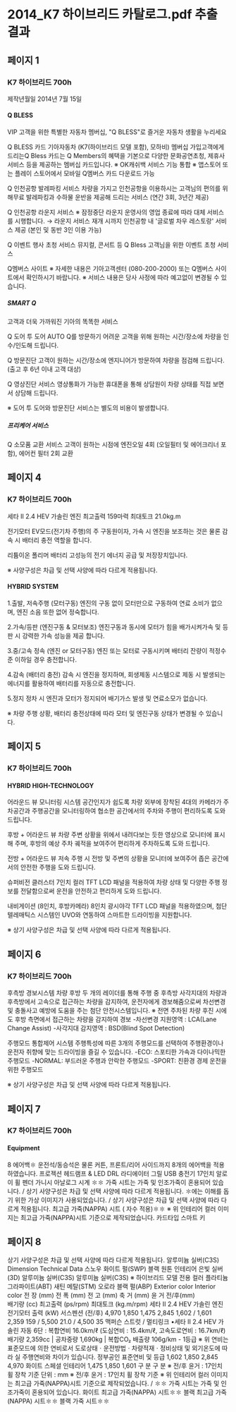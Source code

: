 # 2014_K7 하이브리드 카탈로그.pdf 추출 결과

## 페이지 1

### K7 하이브리드 700h

제작년월일
2014년 7월 15일

#### Q BLESS

VIP 고객을 위한 특별한 자동차 멤버십, "Q BLESS"로 즐거운 자동차 생활을 누리세요

Q BLESS 카드
기아자동차 (K7(하이브리드 모델 포함), 모하비) 멤버십 가입고객에게 드리는Q Bless 카드는 Q Members의 혜택을 기본으로 다양한 문화공연초청, 제휴사 서비스 등을 제공하는 멤버십 카드입니다.
※ OK캐쉬백 서비스 기능 통합
※ 앱스토어 또는 플레이 스토어에서 모바일 Q멤버스 카드 다운로드 가능

Q 인천공항 발레파킹 서비스
차량을 가지고 인천공항을 이용하시는 고객님의 편의를 위해무료 발레파킹과 수하물 운반을 제공해 드리는 서비스 (연간 3회, 3년간 제공)

Q 인천공항 라운지 서비스 ※ 잠정중단
라운지 운영사의 영업 종료에 따라 대체 서비스를 시행합니다. → 라운지 서비스 재개 시까지 인천공항 내 '글로벌 차우 레스토랑' 서비스 제공 (본인 및 동반 3인 이용 가능)

Q 이벤트 행사 초청 서비스
뮤지컬, 콘서트 등 Q Bless 고객님을 위한 이벤트 초청 서비스

Q멤버스 사이트
※ 자세한 내용은 기아고객센터 (080-200-2000) 또는 Q멤버스 사이트에서 확인하시기 바랍니다.
※ 서비스 내용은 당사 사정에 따라 예고없이 변경될 수 있습니다.

##### SMART Q

고객과 더욱 가까워진 기아의 똑똑한 서비스

Q 도어 투 도어
AUTO Q를 방문하기 어려운 고객을 위해 원하는 시간/장소에 차량을 인수/인도해 드립니다.

Q 방문진단
고객이 원하는 시간/장소에 엔지니어가 방문하여 차량을 점검해 드립니다.
(출고 후 6년 이내 고객 대상)

Q 영상진단 서비스
영상통화가 가능한 휴대폰을 통해 상담원이 차량 상태를 직접 보면서 상담해 드립니다.

※ 도어 투 도어와 방문진단 서비스는 별도의 비용이 발생합니다.

##### 프리케어 서비스

Q 소모품 교환 서비스
고객이 원하는 시점에 엔진오일 4회  (오일필터 및 에어크리너 포함), 에어컨 필터 2회 교환

## 페이지 4

### K7 하이브리드 700h

세타 Ⅱ 2.4 HEV 가솔린 엔진
최고출력 159마력 
최대토크 21.0kg.m

전기모터
EV모드(전기차 주행)의 주 구동원이자, 가속 시 엔진을 보조하는 것은 물론 감속 시 배터리 충전 역할을 합니다.

리튬이온 폴리머 배터리
고성능의 전기 에너지 공급 및 저장장치입니다.

※ 사양구성은 차급 및 선택 사양에 따라 다르게 적용됩니다.

#### HYBRID SYSTEM

1.출발, 저속주행 (모터구동)
엔진의 구동 없이 모터만으로 구동하여 연료 소비가 없으며, 엔진 소음 또한 없어 정숙합니다.

2.가속/등판 (엔진구동 & 모터보조)
엔진구동과 동시에 모터가 힘을 배가시켜가속 및 등판 시 강력한 가속 성능을 제공 합니다.

3.중/고속 정속 (엔진 or 모터구동)
엔진 또는 모터로 구동시키며 배터리 잔량이 적정수준 이하일 경우 충전합니다.

4.감속 (배터리 충전)
감속 시 엔진을 정지하며, 회생제동 시스템으로 제동 시 발생되는 에너지를 활용하여 배터리를 자동으로 충전합니다.

5.정지
정차 시 엔진과 모터가 정지되어 배기가스 발생 및 연료소모가 없습니다.

※ 차량 주행 상황, 배터리 충전상태에 따라 모터 및 엔진구동 상태가 변경될 수 있습니다.

## 페이지 5

### K7 하이브리드 700h

#### HYBRID HIGH-TECHNOLOGY

어라운드 뷰 모니터링 시스템
공간인지가 쉽도록 차량 외부에 장착된 4대의 카메라가 주차공간과 주행공간을 모니터링하여 협소한 공간에서의 주차와 주행이 편리하도록 도와 드립니다.

후방 + 어라운드 뷰
차량 주변 상황을 위에서 내려다보는 듯한 영상으로 모니터에 표시해 주며, 후방의 예상 주차 궤적을  보여주어 편리하게 주차하도록 도와 드립니다.

전방 + 어라운드 뷰
저속 주행 시 전방 및 주변의 상황을 모니터에 보여주어 좁은 공간에서의 안전한 주행을 도와 드립니다.

슈퍼비전 클러스터
7인치 컬러 TFT LCD 패널을 적용하여 차량 상태 및 다양한 주행 정보를 전달함으로써 운전을 안전하고 편리하게 도와 드립니다.

내비게이션 (8인치, 후방카메라)
8인치 광시야각 TFT LCD 패널을 적용하였으며, 첨단 텔레매틱스 시스템인 UVO와 연동하여 스마트한 드라이빙을 지원합니다.

※ 상기 사양구성은 차급 및 선택 사양에 따라 다르게 적용됩니다.

## 페이지 6

### K7 하이브리드 700h

후측방 경보시스템
차량 후방 두 개의 레이더를 통해 주행 중 후측방 사각지대의 차량과 후측방에서 고속으로 접근하는 차량을 감지하여, 운전자에게 경보해줌으로써 차선변경 및 충돌사고 예방에 도움을 주는 첨단 안전시스템입니다. ※ 전면 주차된 차량 후진 시에도 후방 측면에서 접근하는 차량을 감지하여 경보
-차선변경 지원영역 : LCA(Lane Change Assist)
-사각지대 감지영역 : BSD(Blind Spot Detection)

주행모드 통합제어 시스템
주행특성에 따른 3개의 주행모드를 선택하여 주행환경이나 운전자 취향에 맞는 드라이빙을 즐길 수 있습니다.
-ECO: 스포티한 가속과 다이나믹한 주행모드
-NORMAL: 부드러운 주행과 안락한 주행모드
-SPORT: 친환경 경제 운전을 위한 주행모드

※ 상기 사양구성은 차급 및 선택 사양에 따라 다르게 적용됩니다.

## 페이지 7

### K7 하이브리드 700h

#### Equipment

8 에어백✽
운전석/동승석은 물론 커튼, 프론트/리어 사이드까지 8개의 에어백을 적용하였습니다.
프로젝션 헤드램프 & LED DRL
라디에이터 그릴
USB 충전기
17인치 알로이 휠
펜더 가니시
아날로그 시계
✽✽ 가죽 시트는 가죽 및 인조가죽이 혼용되어 있습니다. / 상기 사양구성은 차급 및 선택 사양에 따라 다르게 적용됩니다.
✽에는 이해를 돕기 위한 가상 이미지가 사용되었습니다. / 상기 사양구성은 차급 및 선택 사양에 따라 다르게 적용됩니다.
최고급 가죽(NAPPA) 시트 (                   자수 적용)✽✽
※ 위 인테리어 컬러 이미지는 최고급 가죽(NAPPA)시트 기준으로 제작되었습니다.
카드타입 스마트 키


## 페이지 8

상기 사양구성은 차급 및 선택 사양에 따라 다르게 적용됩니다.
알루미늄 실버(C3S)
Dimension
Technical Data
스노우 화이트 펄(SWP)
블랙 원톤 인테리어
은빛 실버(3D)
알루미늄 실버(C3S)
알루미늄 실버(C3S)
※ 하이브리드 모델 전용 컬러
플라티늄 그라파이트(ABT)
새틴 메탈(STM)
오로라 블랙 펄(ABP)
Exterior color
Interior color
 전  장                                    (mm)
	전  폭                                (mm)
	전  고                                (mm)
 축  거                                (mm)
 윤  거                      전/후(mm)   
배기량                     (cc)
최고출력           (ps/rpm)
최대토크          (kg.m/rpm)
세타 Ⅱ 2.4 HEV 
가솔린 엔진
전기모터 출력                    (kW)
   서스펜션                      (전/후)
4,970
1,850
1,475
2,845
1,602 / 1,601
2,359
159 / 5,500
21.0 / 4,500
35
맥퍼슨 스트럿 / 멀티링크
•세타 Ⅱ 2.4 HEV 가솔린 자동 6단 : 복합연비 16.0km/ℓ (도심연비 : 15.4km/ℓ, 고속도로연비 : 16.7km/ℓ)  배기량 2,359cc | 공차중량 1,690kg | 복합CO₂ 배출량 106g/km - 1등급 
※ 위 연비는 표준모드에 의한 연비로서 도로상태ㆍ운전방법ㆍ차량적재ㆍ정비상태 및 외기온도에 따라 실 주행연비와 차이가 있습니다.
정부공인 표준연비 
및 등급
1,602
1,850
2,845
4,970
화이트 스페셜 인테리어
1,475
1,850
1,601
구     분
구     분
※ 전/후 윤거 : 17인치 휠 장착 기준      단위 : mm
※ 전/후 윤거 : 17인치 휠 장착 기준
※ 위 인테리어 컬러 이미지는 최고급 가죽(NAPPA)시트 기준으로 제작되었습니다. / ✽✽ 가죽 시트는 가죽 및 인조가죽이 혼용되어 있습니다.
화이트 최고급 가죽(NAPPA) 시트✽✽
블랙 최고급 가죽(NAPPA) 시트✽✽
블랙 가죽 시트✽✽


